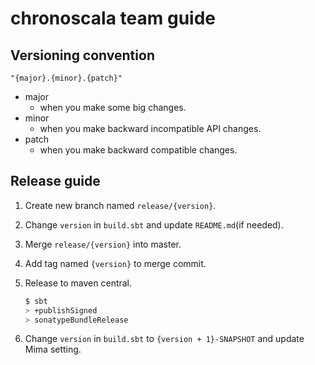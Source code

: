 # chronoscala team guide

## Versioning convention
`"{major}.{minor}.{patch}"`

- major
  - when you make some big changes.
- minor
  - when you make backward incompatible API changes.
- patch
  - when you make backward compatible changes.

## Release guide

1. Create new branch named `release/{version}`.
2. Change `version` in `build.sbt` and update `README.md`(if needed).
3. Merge `release/{version}` into master.
4. Add tag named `{version}` to merge commit.
5. Release to maven central.

    ```bash
    $ sbt
    > +publishSigned
    > sonatypeBundleRelease
    ```
6. Change `version` in `build.sbt` to `{version + 1}-SNAPSHOT` and update Mima setting.
